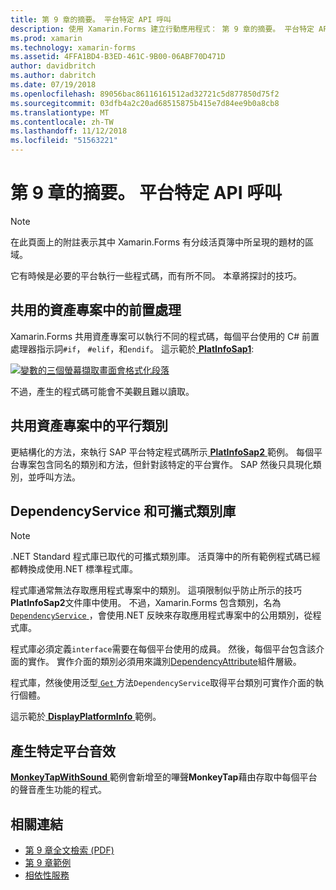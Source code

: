 ```yaml
---
title: 第 9 章的摘要。 平台特定 API 呼叫
description: 使用 Xamarin.Forms 建立行動應用程式： 第 9 章的摘要。 平台特定 API 呼叫
ms.prod: xamarin
ms.technology: xamarin-forms
ms.assetid: 4FFA1BD4-B3ED-461C-9B00-06ABF70D471D
author: davidbritch
ms.author: dabritch
ms.date: 07/19/2018
ms.openlocfilehash: 89056bac86116161512ad32721c5d877850d75f2
ms.sourcegitcommit: 03dfb4a2c20ad68515875b415e7d84ee9b0a8cb8
ms.translationtype: MT
ms.contentlocale: zh-TW
ms.lasthandoff: 11/12/2018
ms.locfileid: "51563221"
---
```

# <a name="summary-of-chapter-9-platform-specific-api-calls"></a>第 9 章的摘要。 平台特定 API 呼叫

> [!NOTE] 
> 在此頁面上的附註表示其中 Xamarin.Forms 有分歧活頁簿中所呈現的題材的區域。

它有時候是必要的平台執行一些程式碼，而有所不同。 本章將探討的技巧。

## <a name="preprocessing-in-the-shared-asset-project"></a>共用的資產專案中的前置處理

Xamarin.Forms 共用資產專案可以執行不同的程式碼，每個平台使用的 C# 前置處理器指示詞`#if`， `#elif`，和`endif`。 這示範於[ **PlatInfoSap1**](https://github.com/xamarin/xamarin-forms-book-samples/tree/master/Chapter09/PlatInfoSap1):

[![變數的三個螢幕擷取畫面會格式化段落](images/ch09fg01-small.png "裝置機型與作業系統")](images/ch09fg01-large.png#lightbox "裝置機型與作業系統")

不過，產生的程式碼可能會不美觀且難以讀取。

## <a name="parallel-classes-in-the-shared-asset-project"></a>共用資產專案中的平行類別

更結構化的方法，來執行 SAP 平台特定程式碼所示[ **PlatInfoSap2** ](https://github.com/xamarin/xamarin-forms-book-samples/tree/master/Chapter09/PlatInfoSap2)範例。 每個平台專案包含同名的類別和方法，但針對該特定的平台實作。 SAP 然後只具現化類別，並呼叫方法。

## <a name="dependencyservice-and-the-portable-class-library"></a>DependencyService 和可攜式類別庫

> [!NOTE] 
> .NET Standard 程式庫已取代的可攜式類別庫。 活頁簿中的所有範例程式碼已經都轉換成使用.NET 標準程式庫。

程式庫通常無法存取應用程式專案中的類別。 這項限制似乎防止所示的技巧**PlatInfoSap2**文件庫中使用。 不過，Xamarin.Forms 包含類別，名為[ `DependencyService` ](xref:Xamarin.Forms.DependencyService) ，會使用.NET 反映來存取應用程式專案中的公用類別，從程式庫。

程式庫必須定義`interface`需要在每個平台使用的成員。 然後，每個平台包含該介面的實作。 實作介面的類別必須用來識別[DependencyAttribute](xref:Xamarin.Forms.DependencyAttribute)組件層級。

程式庫，然後使用泛型[ `Get` ](xref:Xamarin.Forms.DependencyService.Get*)方法`DependencyService`取得平台類別可實作介面的執行個體。

這示範於[ **DisplayPlatformInfo** ](https://github.com/xamarin/xamarin-forms-book-samples/tree/master/Chapter09/DisplayPlatformInfo)範例。

## <a name="platform-specific-sound-generation"></a>產生特定平台音效

[ **MonkeyTapWithSound** ](https://github.com/xamarin/xamarin-forms-book-samples/tree/master/Chapter09/MonkeyTapWithSound)範例會新增至的嗶聲**MonkeyTap**藉由存取中每個平台的聲音產生功能的程式。

## <a name="related-links"></a>相關連結

- [第 9 章全文檢索 (PDF)](https://download.xamarin.com/developer/xamarin-forms-book/XamarinFormsBook-Ch09-Apr2016.pdf)
- [第 9 章範例](https://github.com/xamarin/xamarin-forms-book-samples/tree/master/Chapter09)
- [相依性服務](~/xamarin-forms/app-fundamentals/dependency-service/index.md)
